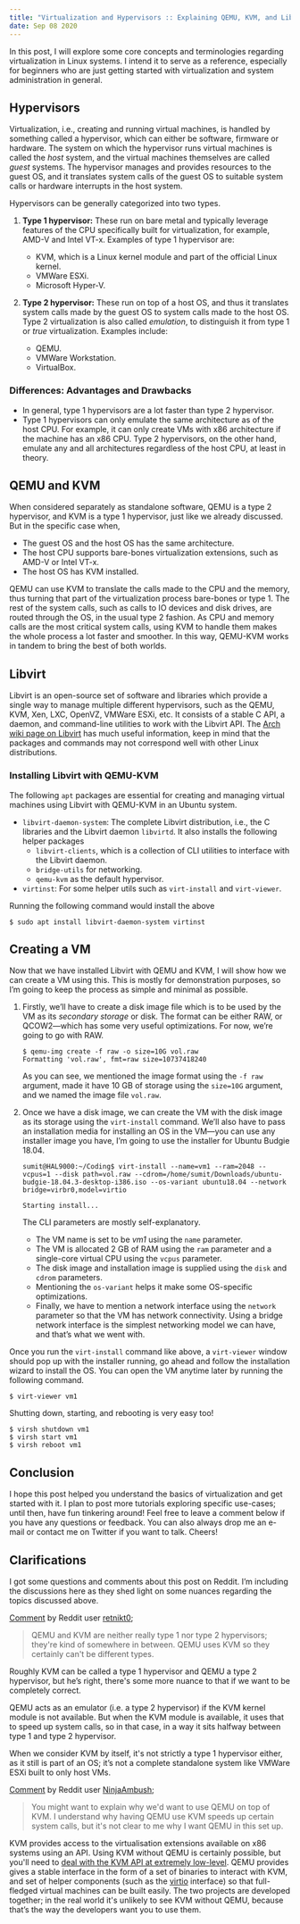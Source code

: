 ```yaml
---
title: "Virtualization and Hypervisors :: Explaining QEMU, KVM, and Libvirt"
date: Sep 08 2020
---
```


In this post, I will explore some core concepts and terminologies regarding virtualization in Linux systems. I intend it to serve as a reference, especially for beginners who are just getting started with virtualization and system administration in general.

## Hypervisors

Virtualization, i.e., creating and running virtual machines, is handled by something called a hypervisor, which can either be software, firmware or hardware. The system on which the hypervisor runs virtual machines is called the _host_ system, and the virtual machines themselves are called _guest_ systems. The hypervisor manages and provides resources to the guest OS, and it translates system calls of the guest OS to suitable system calls or hardware interrupts in the host system.

Hypervisors can be generally categorized into two types.

1. **Type 1 hypervisor:** These run on bare metal and typically leverage features of the CPU specifically built for virtualization, for example, AMD-V and Intel VT-x. Examples of type 1 hypervisor are:

   - KVM, which is a Linux kernel module and part of the official Linux kernel.
   - VMWare ESXi.
   - Microsoft Hyper-V.

2. **Type 2 hypervisor:** These run on top of a host OS, and thus it translates system calls made by the guest OS to system calls made to the host OS. Type 2 virtualization is also called _emulation_, to distinguish it from type 1 or _true_ virtualization. Examples include:
   - QEMU.
   - VMWare Workstation.
   - VirtualBox.

### Differences: Advantages and Drawbacks

- In general, type 1 hypervisors are a lot faster than type 2 hypervisor.
- Type 1 hypervisors can only emulate the same architecture as of the host CPU. For example, it can only create VMs with x86 architecture if the machine has an x86 CPU. Type 2 hypervisors, on the other hand, emulate any and all architectures regardless of the host CPU, at least in theory.

## QEMU and KVM

When considered separately as standalone software, QEMU is a type 2 hypervisor, and KVM is a type 1 hypervisor, just like we already discussed. But in the specific case when,

- The guest OS and the host OS has the same architecture.
- The host CPU supports bare-bones virtualization extensions, such as AMD-V or Intel VT-x.
- The host OS has KVM installed.

QEMU can use KVM to translate the calls made to the CPU and the memory, thus turning that part of the virtualization process bare-bones or type 1. The rest of the system calls, such as calls to IO devices and disk drives, are routed through the OS, in the usual type 2 fashion. As CPU and memory calls are the most critical system calls, using KVM to handle them makes the whole process a lot faster and smoother. In this way, QEMU-KVM works in tandem to bring the best of both worlds.

## Libvirt

Libvirt is an open-source set of software and libraries which provide a single way to manage multiple different hypervisors, such as the QEMU, KVM, Xen, LXC, OpenVZ, VMWare ESXi, etc. It consists of a stable C API, a daemon, and command-line utilities to work with the Libvirt API. The [Arch wiki page on Libvirt](https://wiki.archlinux.org/index.php/libvirt) has much useful information, keep in mind that the packages and commands may not correspond well with other Linux distributions.

### Installing Libvirt with QEMU-KVM

The following `apt` packages are essential for creating and managing virtual machines using Libvirt with QEMU-KVM in an Ubuntu system.

- `libvirt-daemon-system`: The complete Libvirt distribution, i.e., the C libraries and the Libvirt daemon `libvirtd`. It also installs the following helper packages
  - `libvirt-clients`, which is a collection of CLI utilities to interface with the Libvirt daemon.
  - `bridge-utils` for networking.
  - `qemu-kvm` as the default hypervisor.
- `virtinst`: For some helper utils such as `virt-install` and `virt-viewer`.

Running the following command would install the above

```console
$ sudo apt install libvirt-daemon-system virtinst
```

## Creating a VM

Now that we have installed Libvirt with QEMU and KVM, I will show how we can create a VM using this. This is mostly for demonstration purposes, so I’m going to keep the process as simple and minimal as possible.

1. Firstly, we’ll have to create a disk image file which is to be used by the VM as its _secondary storage_ or disk. The format can be either RAW, or QCOW2—which has some very useful optimizations. For now, we’re going to go with RAW.

   ```console
   $ qemu-img create -f raw -o size=10G vol.raw
   Formatting 'vol.raw', fmt=raw size=10737418240
   ```

   As you can see, we mentioned the image format using the `-f raw` argument, made it have 10 GB of storage using the `size=10G` argument, and we named the image file `vol.raw`.

2. Once we have a disk image, we can create the VM with the disk image as its storage using the `virt-install` command. We’ll also have to pass an installation media for installing an OS in the VM—you can use any installer image you have, I’m going to use the installer for Ubuntu Budgie 18.04.

   ```console
   sumit@HAL9000:~/Coding$ virt-install --name=vm1 --ram=2048 --vcpus=1 --disk path=vol.raw --cdrom=/home/sumit/Downloads/ubuntu-budgie-18.04.3-desktop-i386.iso --os-variant ubuntu18.04 --network bridge=virbr0,model=virtio

   Starting install...

   ```

   The CLI parameters are mostly self-explanatory.

   - The VM name is set to be _vm1_ using the `name` parameter.
   - The VM is allocated 2 GB of RAM using the `ram` parameter and a single-core virtual CPU using the `vcpus` parameter.
   - The disk image and installation image is supplied using the `disk` and `cdrom` parameters.
   - Mentioning the `os-variant` helps it make some OS-specific optimizations.
   - Finally, we have to mention a network interface using the `network` parameter so that the VM has network connectivity. Using a bridge network interface is the simplest networking model we can have, and that’s what we went with.

Once you run the `virt-install` command like above, a `virt-viewer` window should pop up with the installer running, go ahead and follow the installation wizard to install the OS. You can open the VM anytime later by running the following command.

```console
$ virt-viewer vm1
```

Shutting down, starting, and rebooting is very easy too!

```console
$ virsh shutdown vm1
$ virsh start vm1
$ virsh reboot vm1
```

## Conclusion

I hope this post helped you understand the basics of virtualization and get started with it. I plan to post more tutorials exploring specific use-cases; until then, have fun tinkering around! Feel free to leave a comment below if you have any questions or feedback. You can also always drop me an e-mail or contact me on Twitter if you want to talk. Cheers!

## Clarifications

I got some questions and comments about this post on Reddit. I’m including the discussions here as they shed light on some nuances regarding the topics discussed above.

[Comment](https://www.reddit.com/r/selfhosted/comments/iovfht/virtualization_and_hypervisors_explaining_qemu/g4iw4vr/?utm_source=share&utm_medium=web2x&context=3) by Reddit user [retnikt0](https://www.reddit.com/user/retnikt0/);

> QEMU and KVM are neither really type 1 nor type 2 hypervisors; they're kind of somewhere in between. QEMU uses KVM so they certainly can't be different types.

Roughly KVM can be called a type 1 hypervisor and QEMU a type 2 hypervisor, but he’s right, there's some more nuance to that if we want to be completely correct.

QEMU acts as an emulator (i.e. a type 2 hypervisor) if the KVM kernel module is not available. But when the KVM module is available, it uses that to speed up system calls, so in that case, in a way it sits halfway between type 1 and type 2 hypervisor.

When we consider KVM by itself, it's not strictly a type 1 hypervisor either, as it still is part of an OS; it’s not a complete standalone system like VMWare ESXi built to only host VMs.

[Comment](https://www.reddit.com/r/sysadmin/comments/iovht7/i_wrote_an_blog_post_explaining_the_core_concepts/g4gtr0k?utm_source=share&utm_medium=web2x&context=3) by Reddit user [NinjaAmbush](https://www.reddit.com/user/NinjaAmbush/);

> You might want to explain why we'd want to use QEMU on top of KVM. I understand why having QEMU use KVM speeds up certain system calls, but it's not clear to me why I want QEMU in this set up.

KVM provides access to the virtualisation extensions available on x86 systems using an API. Using KVM without QEMU is certainly possible, but you'll need to [deal with the KVM API at extremely low-level](https://lwn.net/Articles/658511/). QEMU provides gives a stable interface in the form of a set of binaries to interact with KVM, and set of helper components (such as the [virtio](https://www.linux-kvm.org/page/Virtio) interface) so that full-fledged virtual machines can be built easily. The two projects are developed together; in the real world it's unlikely to see KVM without QEMU, because that’s the way the developers want you to use them.
